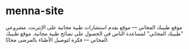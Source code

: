 # menna-site
موقع طبيبك المجاني — موقع يقدم استشارات طبية مجانية على الإنترنت.  مشروعي "طبيبك المجاني" لمساعدة الناس في الحصول على نصائح طبية مجانية.  موقع طبيبك المجاني — فكرة لتوصيل الأطباء بالمرضى مجانًا.
